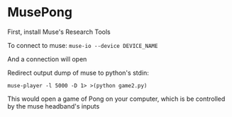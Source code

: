# MusePong

First, install Muse's Research Tools

To connect to muse: 
```muse-io --device DEVICE_NAME```

And a connection will open 

Redirect output dump of muse to python's stdin: 
```
muse-player -l 5000 -D 1> >(python game2.py)
```
This would open a game of Pong on your computer, which is be controlled by the muse headband's inputs
